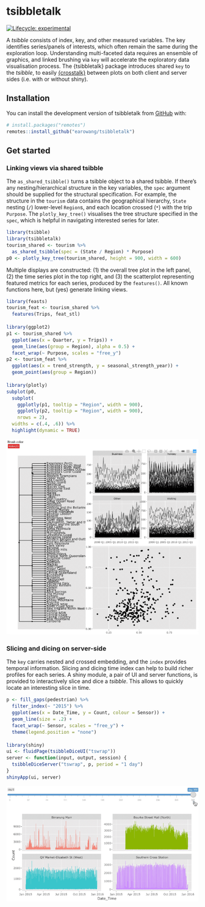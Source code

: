
<!-- README.md is generated from README.Rmd. Please edit that file -->

# tsibbletalk

<!-- badges: start -->

[![Lifecycle:
experimental](https://img.shields.io/badge/lifecycle-experimental-orange.svg)](https://www.tidyverse.org/lifecycle/#experimental)
<!-- badges: end -->

A *tsibble* consists of index, key, and other measured variables. The
key identifies series/panels of interests, which often remain the same
during the exploration loop. Understanding multi-faceted data requires
an ensemble of graphics, and linked brushing via `key` will accelerate
the exploratory data visualisation process. The {tsibbletalk} package
introduces shared `key` to the *tsibble*, to easily
[{crosstalk}](https://rstudio.github.io/crosstalk/) between plots on
both client and server sides (i.e. with or without shiny).

## Installation

You can install the development version of tsibbletalk from
[GitHub](https://github.com/) with:

``` r
# install.packages("remotes")
remotes::install_github("earowang/tsibbletalk")
```

## Get started

### Linking views via shared tsibble

The `as_shared_tsibble()` turns a tsibble object to a shared tsibble. If
there’s any nesting/hierarchical structure in the key variables, the
`spec` argument should be supplied for the structural specification. For
example, the structure in the `tourism` data contains the geographical
hierarchy, `State` nesting (`/`) lower-level `Region`s, and each
location crossed (`*`) with the trip `Purpose`. The `plotly_key_tree()`
visualises the tree structure specified in the `spec`, which is helpful
in navigating interested series for later.

``` r
library(tsibble)
library(tsibbletalk)
tourism_shared <- tourism %>%
  as_shared_tsibble(spec = (State / Region) * Purpose)
p0 <- plotly_key_tree(tourism_shared, height = 900, width = 600)
```

Multiple displays are constructed: (1) the overall tree plot in the left
panel, (2) the time series plot in the top right, and (3) the
scatterplot representing featured metrics for each series, produced by
the `features()`. All known functions here, but (yes) generate linking
views.

``` r
library(feasts)
tourism_feat <- tourism_shared %>%
  features(Trips, feat_stl)

library(ggplot2)
p1 <- tourism_shared %>%
  ggplot(aes(x = Quarter, y = Trips)) +
  geom_line(aes(group = Region), alpha = 0.5) +
  facet_wrap(~ Purpose, scales = "free_y")
p2 <- tourism_feat %>%
  ggplot(aes(x = trend_strength, y = seasonal_strength_year)) +
  geom_point(aes(group = Region))

library(plotly)
subplot(p0,
  subplot(
    ggplotly(p1, tooltip = "Region", width = 900),
    ggplotly(p2, tooltip = "Region", width = 900),
    nrows = 2),
  widths = c(.4, .6)) %>%
  highlight(dynamic = TRUE)
```

![](man/figures/tourism-crosstalk.gif)

### Slicing and dicing on server-side

The `key` carries nested and crossed embedding, and the `index` provides
temporal information. Slicing and dicing time index can help to build
richer profiles for each series. A shiny module, a pair of UI and server
functions, is provided to interactively slice and dice a *tsibble*. This
allows to quickly locate an interesting slice in time.

``` r
p <- fill_gaps(pedestrian) %>%
  filter_index(~ "2015") %>% 
  ggplot(aes(x = Date_Time, y = Count, colour = Sensor)) +
  geom_line(size = .2) +
  facet_wrap(~ Sensor, scales = "free_y") +
  theme(legend.position = "none")

library(shiny)
ui <- fluidPage(tsibbleDiceUI("tswrap"))
server <- function(input, output, session) {
  tsibbleDiceServer("tswrap", p, period = "1 day")
}
shinyApp(ui, server)
```

![](man/figures/shiny-wrap.gif)
